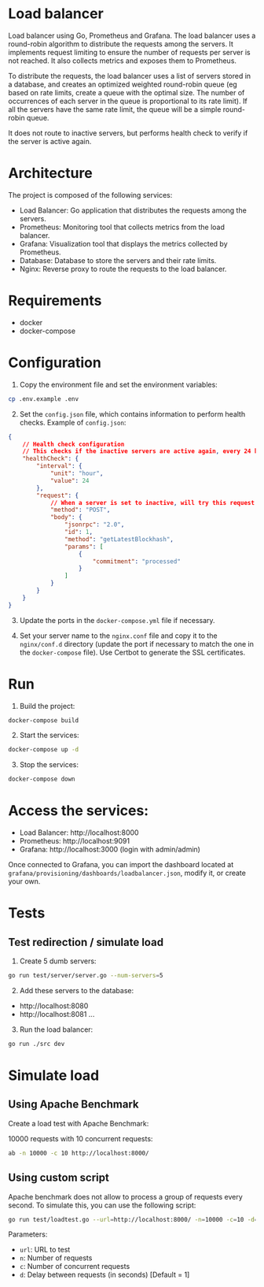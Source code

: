 # Load balancer

Load balancer using Go, Prometheus and Grafana. The load balancer uses a round-robin algorithm to distribute the requests among the servers. It implements request limiting to ensure the number of requests per server is not reached. It also collects metrics and exposes them to Prometheus.

To distribute the requests, the load balancer uses a list of servers stored in a database, and creates an optimized weighted round-robin queue (eg based on rate limits, create a queue with the optimal size. The number of occurrences of each server in the queue is proportional to its rate limit). If all the servers have the same rate limit, the queue will be a simple round-robin queue.

It does not route to inactive servers, but performs health check to verify if the server is active again.

# Architecture

The project is composed of the following services:

-   Load Balancer: Go application that distributes the requests among the servers.
-   Prometheus: Monitoring tool that collects metrics from the load balancer.
-   Grafana: Visualization tool that displays the metrics collected by Prometheus.
-   Database: Database to store the servers and their rate limits.
-   Nginx: Reverse proxy to route the requests to the load balancer.

# Requirements

-   docker
-   docker-compose

# Configuration

1. Copy the environment file and set the environment variables:

```bash
cp .env.example .env
```

2. Set the `config.json` file, which contains information to perform health checks.
   Example of `config.json`:

```json
{
	// Health check configuration
	// This checks if the inactive servers are active again, every 24 hours
	"healthCheck": {
		"interval": {
			"unit": "hour",
			"value": 24
		},
		"request": {
			// When a server is set to inactive, will try this request to check if it is active again (receive 200 status code)
			"method": "POST",
			"body": {
				"jsonrpc": "2.0",
				"id": 1,
				"method": "getLatestBlockhash",
				"params": [
					{
						"commitment": "processed"
					}
				]
			}
		}
	}
}
```

3. Update the ports in the `docker-compose.yml` file if necessary.

4. Set your server name to the `nginx.conf` file and copy it to the `nginx/conf.d` directory (update the port if necessary to match the one in the `docker-compose` file). Use Certbot to generate the SSL certificates.

# Run

1. Build the project:

```bash
docker-compose build
```

2. Start the services:

```bash
docker-compose up -d
```

3. Stop the services:

```bash
docker-compose down
```

# Access the services:

-   Load Balancer: http://localhost:8000
-   Prometheus: http://localhost:9091
-   Grafana: http://localhost:3000 (login with admin/admin)

Once connected to Grafana, you can import the dashboard located at `grafana/provisioning/dashboards/loadbalancer.json`, modify it, or create your own.

# Tests

## Test redirection / simulate load

1. Create 5 dumb servers:

```bash
go run test/server/server.go --num-servers=5
```

2. Add these servers to the database:

-   http://localhost:8080
-   http://localhost:8081
    ...

3. Run the load balancer:

```bash
go run ./src dev
```

# Simulate load

## Using Apache Benchmark

Create a load test with Apache Benchmark:

10000 requests with 10 concurrent requests:

```bash
ab -n 10000 -c 10 http://localhost:8000/
```

## Using custom script

Apache benchmark does not allow to process a group of requests every second. To simulate this, you can use the following script:

```bash
go run test/loadtest.go --url=http://localhost:8000/ -n=10000 -c=10 -d=1
```

Parameters:

-   `url`: URL to test
-   `n`: Number of requests
-   `c`: Number of concurrent requests
-   `d`: Delay between requests (in seconds) [Default = 1]

